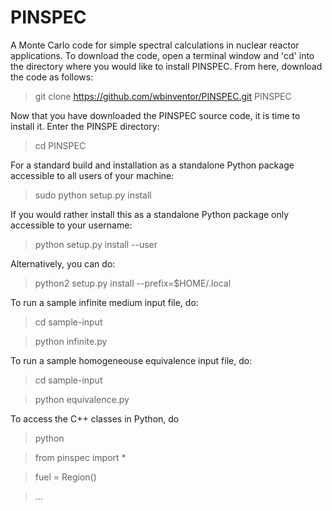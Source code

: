 PINSPEC
=======

A Monte Carlo code for simple spectral calculations in nuclear reactor applications. To download the code, open
a terminal window and 'cd' into the directory where you would like to install PINSPEC. From here, download the code
as follows:

   > git clone https://github.com/wbinventor/PINSPEC.git PINSPEC
   
Now that you have downloaded the PINSPEC source code, it is time to install it. Enter the PINSPE directory:

   > cd PINSPEC

For a standard build and installation as a standalone Python package accessible to all users of your machine:

   > sudo python setup.py install
   
If you would rather install this as a standalone Python package only accessible to your username:

   > python setup.py install --user

Alternatively, you can do:

   > python2 setup.py install --prefix=$HOME/.local

To run a sample infinite medium input file, do: 

   > cd sample-input

   > python infinite.py

To run a sample homogeneouse equivalence input file, do: 

   > cd sample-input

   > python equivalence.py

To access the C++ classes in Python, do

   > python

   > from pinspec import *

   > fuel = Region()

   > ...
